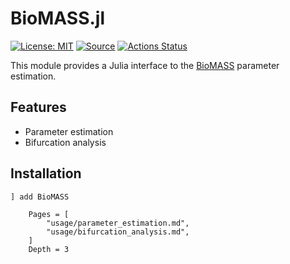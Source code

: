 # BioMASS.jl

[![License: MIT](https://img.shields.io/badge/License-MIT-blue.svg)](https://opensource.org/licenses/MIT)
[![Source](https://img.shields.io/badge/source-github-blue)](https://github.com/himoto/BioMASS.jl)
[![Actions Status](https://github.com/himoto/BioMASS.jl/workflows/CI/badge.svg)](https://github.com/himoto/BioMASS.jl/actions)

This module provides a Julia interface to the [BioMASS](https://github.com/okadalabipr/biomass) parameter estimation.

## Features

- Parameter estimation
- Bifurcation analysis

## Installation

```
] add BioMASS
```

```@contents
    Pages = [
        "usage/parameter_estimation.md",
        "usage/bifurcation_analysis.md",
    ]
    Depth = 3
```
